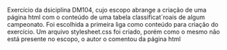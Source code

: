 Exercício da dsiciplina DM104, cujo escopo abrange a criação de uma página html com o conteúdo de uma tabela classificat´roais de algum campeonato.
Foi escolhida a primeira liga como conteúdo para criação do exercício.
Um arquivo stylesheet.css foi criado, porém como o mesmo não está presente no escopo, o autor o comentou da página html